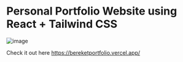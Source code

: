 # Personal Portfolio Website using React + Tailwind CSS
![image](https://github.com/user-attachments/assets/060b9f30-4f2e-4f2a-97c9-c633cb80a439)


Check it out here https://bereketportfolio.vercel.app/
